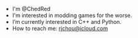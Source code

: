 - I'm @ChedRed
- I'm interested in modding games for the worse.
- I’m currently interested in C++ and Python.
- How to reach me: rjchou@icloud.com
